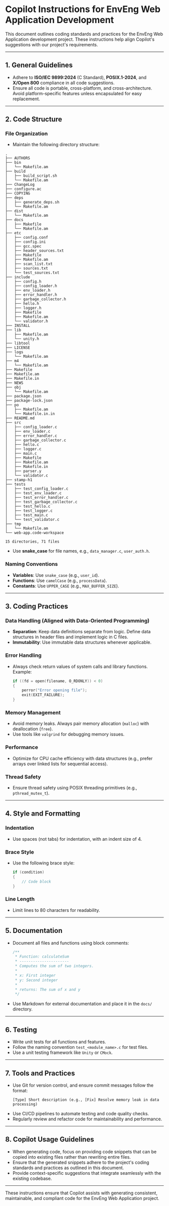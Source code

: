 # **Copilot Instructions for EnvEng Web Application Development**

This document outlines coding standards and practices for the EnvEng Web Application development project. These instructions help align Copilot's suggestions with our project's requirements.

---

## **1. General Guidelines**

-   Adhere to **ISO/IEC 9899:2024** (C Standard), **POSIX.1-2024**, and **X/Open 800** compliance in all code suggestions.
-   Ensure all code is portable, cross-platform, and cross-architecture. Avoid platform-specific features unless encapsulated for easy replacement.

---

## **2. Code Structure**

### File Organization

-   Maintain the following directory structure:

```
.
├── AUTHORS
├── bin
│   └── Makefile.am
├── build
│   ├── build_script.sh
│   └── Makefile.am
├── ChangeLog
├── configure.ac
├── COPYING
├── deps
│   ├── generate_deps.sh
│   └── Makefile.am
├── dist
│   └── Makefile.am
├── docs
│   ├── Makefile
│   └── Makefile.am
├── etc
│   ├── config.conf
│   ├── config.ini
│   ├── gcc.spec
│   ├── header_sources.txt
│   ├── Makefile
│   ├── Makefile.am
│   ├── scan_list.txt
│   ├── sources.txt
│   └── test_sources.txt
├── include
│   ├── config.h
│   ├── config_loader.h
│   ├── env_loader.h
│   ├── error_handler.h
│   ├── garbage_collector.h
│   ├── hello.h
│   ├── logger.h
│   ├── Makefile
│   ├── Makefile.am
│   └── validator.h
├── INSTALL
├── lib
│   ├── Makefile.am
│   └── unity.h
├── libtool
├── LICENSE
├── logs
│   └── Makefile.am
├── m4
│   └── Makefile.am
├── Makefile
├── Makefile.am
├── Makefile.in
├── NEWS
├── obj
│   └── Makefile.am
├── package.json
├── package-lock.json
├── po
│   ├── Makefile.am
│   └── Makefile.in.in
├── README.md
├── src
│   ├── config_loader.c
│   ├── env_loader.c
│   ├── error_handler.c
│   ├── garbage_collector.c
│   ├── hello.c
│   ├── logger.c
│   ├── main.c
│   ├── Makefile
│   ├── Makefile.am
│   ├── Makefile.in
│   ├── parser.y
│   └── validator.c
├── stamp-h1
├── tests
│   ├── test_config_loader.c
│   ├── test_env_loader.c
│   ├── test_error_handler.c
│   ├── test_garbage_collector.c
│   ├── test_hello.c
│   ├── test_logger.c
│   ├── test_main.c
│   └── test_validator.c
├── tmp
│   └── Makefile.am
└── web-app.code-workspace

15 directories, 71 files
```

-   Use **snake_case** for file names, e.g., `data_manager.c`, `user_auth.h`.

### Naming Conventions

-   **Variables**: Use `snake_case` (e.g., `user_id`).
-   **Functions**: Use `camelCase` (e.g., `processData`).
-   **Constants**: Use `UPPER_CASE` (e.g., `MAX_BUFFER_SIZE`).

---

## **3. Coding Practices**

### Data Handling (Aligned with Data-Oriented Programming)

-   **Separation**: Keep data definitions separate from logic. Define data structures in header files and implement logic in C files.
-   **Immutability**: Use immutable data structures whenever applicable.

### Error Handling

-   Always check return values of system calls and library functions. Example:
    ```c
    if ((fd = open(filename, O_RDONLY)) < 0)
    {
        perror("Error opening file");
        exit(EXIT_FAILURE);
    }
    ```

### Memory Management

-   Avoid memory leaks. Always pair memory allocation (`malloc`) with deallocation (`free`).
-   Use tools like `valgrind` for debugging memory issues.

### Performance

-   Optimize for CPU cache efficiency with data structures (e.g., prefer arrays over linked lists for sequential access).

### Thread Safety

-   Ensure thread safety using POSIX threading primitives (e.g., `pthread_mutex_t`).

---

## **4. Style and Formatting**

### Indentation

-   Use spaces (not tabs) for indentation, with an indent size of 4.

### Brace Style

-   Use the following brace style:
    ```c
    if (condition)
    {
        // Code block
    }
    ```

### Line Length

-   Limit lines to 80 characters for readability.

---

## **5. Documentation**

-   Document all files and functions using block comments:

    ```c
    /**
     * Function: calculateSum
     * ----------------------
     * Computes the sum of two integers.
     *
     * x: First integer
     * y: Second integer
     *
     * returns: The sum of x and y
     */
    ```

-   Use Markdown for external documentation and place it in the `docs/` directory.

---

## **6. Testing**

-   Write unit tests for all functions and features.
-   Follow the naming convention `test_<module_name>.c` for test files.
-   Use a unit testing framework like `Unity` or `CMock`.

---

## **7. Tools and Practices**

-   Use Git for version control, and ensure commit messages follow the format:
    ```
    [Type] Short description (e.g., [Fix] Resolve memory leak in data processing)
    ```
-   Use CI/CD pipelines to automate testing and code quality checks.
-   Regularly review and refactor code for maintainability and performance.

---

## **8. Copilot Usage Guidelines**

-   When generating code, focus on providing code snippets that can be copied into existing files rather than rewriting entire files.
-   Ensure that the generated snippets adhere to the project's coding standards and practices as outlined in this document.
-   Provide context-specific suggestions that integrate seamlessly with the existing codebase.

---

These instructions ensure that Copilot assists with generating consistent, maintainable, and compliant code for the EnvEng Web Application project.
